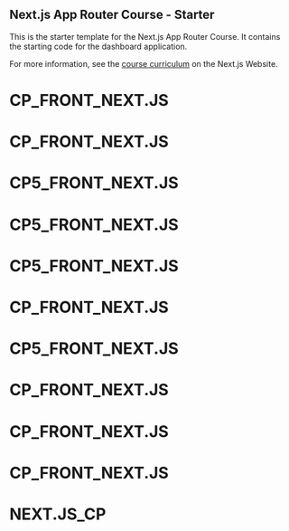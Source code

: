 ## Next.js App Router Course - Starter

This is the starter template for the Next.js App Router Course. It contains the starting code for the dashboard application.

For more information, see the [course curriculum](https://nextjs.org/learn) on the Next.js Website.
# CP_FRONT_NEXT.JS
# CP_FRONT_NEXT.JS
# CP5_FRONT_NEXT.JS
# CP5_FRONT_NEXT.JS
# CP5_FRONT_NEXT.JS
# CP_FRONT_NEXT.JS
# CP5_FRONT_NEXT.JS
# CP_FRONT_NEXT.JS
# CP_FRONT_NEXT.JS
# CP_FRONT_NEXT.JS
# NEXT.JS_CP
